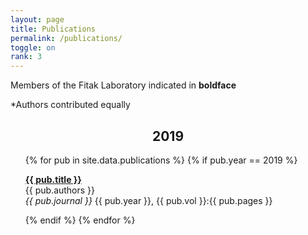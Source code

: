 ```yaml
---
layout: page
title: Publications
permalink: /publications/
toggle: on
rank: 3
---
```


Members of the Fitak Laboratory indicated in **boldface**

\*Authors contributed equally<br>

<div align="center"><h2><b>2019</b></h2></div>
<div class="lab-wrapper">
    <ul class="lab-list">
    {% for pub in site.data.publications %}
    {% if pub.year == 2019 %}
<p><a href="{{ pub.doi }}"><b>{{ pub.title }}</b></a><br>{{ pub.authors }}<br><i>{{ pub.journal }}</i> {{ pub.year }}, {{ pub.vol }}:{{ pub.pages }}</p>
    {% endif %}
    {% endfor %}
    </ul>
</div>
